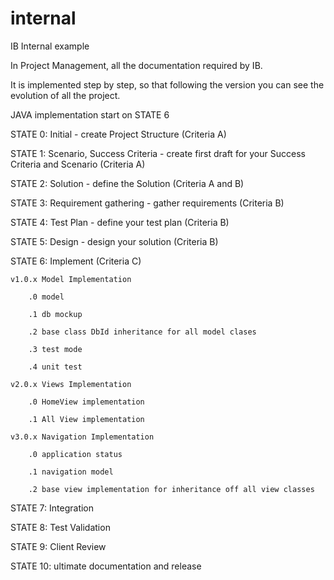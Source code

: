 # internal
IB Internal example

In Project Management, all the documentation required by IB.

It is implemented step by step, so that following the version you can see the evolution of all the project.

JAVA implementation start on STATE 6

STATE 0: Initial - create Project Structure (Criteria A)

STATE 1: Scenario, Success Criteria - create first draft for your Success Criteria and Scenario (Criteria A)

STATE 2: Solution - define the Solution (Criteria A and B)

STATE 3: Requirement gathering - gather requirements  (Criteria B)

STATE 4: Test Plan - define your test plan  (Criteria B)

STATE 5: Design - design your solution  (Criteria B)

STATE 6: Implement (Criteria C)

	v1.0.x Model Implementation
		
		.0 model

		.1 db mockup

		.2 base class DbId inheritance for all model clases

		.3 test mode
	
		.4 unit test
	
	v2.0.x Views Implementation
		
		.0 HomeView implementation

		.1 All View implementation

	v3.0.x Navigation Implementation

		.0 application status

		.1 navigation model

		.2 base view implementation for inheritance off all view classes
 
STATE 7: Integration

STATE 8: Test Validation

STATE 9: Client Review 

STATE 10: ultimate documentation and release